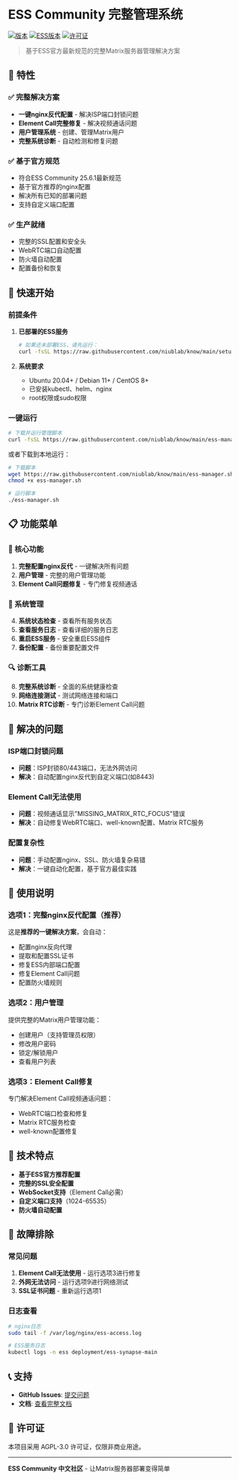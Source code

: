 # ESS Community 完整管理系统

[![版本](https://img.shields.io/badge/版本-3.0.0-blue.svg)](https://github.com/niublab/know)
[![ESS版本](https://img.shields.io/badge/ESS-25.6.1-green.svg)](https://github.com/element-hq/ess-helm)
[![许可证](https://img.shields.io/badge/许可证-AGPL--3.0-red.svg)](LICENSE)

> 基于ESS官方最新规范的完整Matrix服务器管理解决方案

## 🌟 特性

### ✅ 完整解决方案
- **一键nginx反代配置** - 解决ISP端口封锁问题
- **Element Call完整修复** - 解决视频通话问题
- **用户管理系统** - 创建、管理Matrix用户
- **完整系统诊断** - 自动检测和修复问题

### ✅ 基于官方规范
- 符合ESS Community 25.6.1最新规范
- 基于官方推荐的nginx配置
- 解决所有已知的部署问题
- 支持自定义端口配置

### ✅ 生产就绪
- 完整的SSL配置和安全头
- WebRTC端口自动配置
- 防火墙自动配置
- 配置备份和恢复

## 🚀 快速开始

### 前提条件

1. **已部署的ESS服务**
   ```bash
   # 如果还未部署ESS，请先运行：
   curl -fsSL https://raw.githubusercontent.com/niublab/know/main/setup.sh | bash
   ```

2. **系统要求**
   - Ubuntu 20.04+ / Debian 11+ / CentOS 8+
   - 已安装kubectl、helm、nginx
   - root权限或sudo权限

### 一键运行

```bash
# 下载并运行管理脚本
curl -fsSL https://raw.githubusercontent.com/niublab/know/main/ess-manager.sh | bash
```

或者下载到本地运行：

```bash
# 下载脚本
wget https://raw.githubusercontent.com/niublab/know/main/ess-manager.sh
chmod +x ess-manager.sh

# 运行脚本
./ess-manager.sh
```

## 📋 功能菜单

### 🚀 核心功能
1. **完整配置nginx反代** - 一键解决所有问题
2. **用户管理** - 完整的用户管理功能
3. **Element Call问题修复** - 专门修复视频通话

### 🔧 系统管理
4. **系统状态检查** - 查看所有服务状态
5. **查看服务日志** - 查看详细的服务日志
6. **重启ESS服务** - 安全重启ESS组件
7. **备份配置** - 备份重要配置文件

### 🔍 诊断工具
8. **完整系统诊断** - 全面的系统健康检查
9. **网络连接测试** - 测试网络连接和端口
10. **Matrix RTC诊断** - 专门诊断Element Call问题

## 🎯 解决的问题

### ISP端口封锁问题
- **问题**：ISP封锁80/443端口，无法外网访问
- **解决**：自动配置nginx反代到自定义端口(如8443)

### Element Call无法使用
- **问题**：视频通话显示"MISSING_MATRIX_RTC_FOCUS"错误
- **解决**：自动修复WebRTC端口、well-known配置、Matrix RTC服务

### 配置复杂性
- **问题**：手动配置nginx、SSL、防火墙复杂易错
- **解决**：一键自动化配置，基于官方最佳实践

## 📖 使用说明

### 选项1：完整nginx反代配置（推荐）

这是**推荐的一键解决方案**，会自动：
- 配置nginx反向代理
- 提取和配置SSL证书
- 修复ESS内部端口配置
- 修复Element Call问题
- 配置防火墙规则

### 选项2：用户管理

提供完整的Matrix用户管理功能：
- 创建用户（支持管理员权限）
- 修改用户密码
- 锁定/解锁用户
- 查看用户列表

### 选项3：Element Call修复

专门解决Element Call视频通话问题：
- WebRTC端口检查和修复
- Matrix RTC服务检查
- well-known配置修复

## 🔧 技术特点

- **基于ESS官方推荐配置**
- **完整的SSL安全配置**
- **WebSocket支持**（Element Call必需）
- **自定义端口支持**（1024-65535）
- **防火墙自动配置**

## 🐛 故障排除

### 常见问题

1. **Element Call无法使用** - 运行选项3进行修复
2. **外网无法访问** - 运行选项9进行网络测试
3. **SSL证书问题** - 重新运行选项1

### 日志查看

```bash
# nginx日志
sudo tail -f /var/log/nginx/ess-access.log

# ESS服务日志
kubectl logs -n ess deployment/ess-synapse-main
```

## 📞 支持

- **GitHub Issues**: [提交问题](https://github.com/niublab/know/issues)
- **文档**: [查看完整文档](https://github.com/niublab/know)

## 📄 许可证

本项目采用 AGPL-3.0 许可证，仅限非商业用途。

---

**ESS Community 中文社区** - 让Matrix服务器部署变得简单
